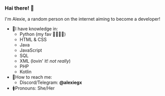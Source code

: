 ### Hai there! 👋

<!--
**AlexieGalaxys/AlexieGalaxys** is a ✨ _special_ ✨ repository because its `README.md` (this file) appears on your GitHub profile.

Here are some ideas to get you started:

- 🔭 I’m currently working on ...
- 🌱 I’m currently learning ...
- 👯 I’m looking to collaborate on ...
- 🤔 I’m looking for help with ...
- 💬 Ask me about ...
- 📫 How to reach me: ...
- 😄 Pronouns: ...
- ⚡ Fun fact: ...
-->

I'm Alexie, a random person on the internet aiming to become a developer!
- 🧠I have knowledge in:
  - Python (my fav 💖💖💖😩)
  - HTML & CSS
  - Java
  - JavaScript
  - SQL
  - XML (lovin' it! *not really*)
  - PHP
  - Kotlin
- 📇How to reach me:
  - Discord/Telegram: **@alexiegx**
- 🚺Pronouns: She/Her
